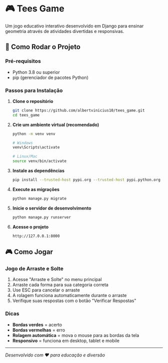 # 🎮 Tees Game

Um jogo educativo interativo desenvolvido em Django para ensinar geometria através de atividades divertidas e responsivas.

## 🚀 Como Rodar o Projeto

### Pré-requisitos
- Python 3.8 ou superior
- pip (gerenciador de pacotes Python)

### Passos para Instalação

1. **Clone o repositório**
   ```bash
   git clone https://github.com/albertvinicius10/tees_game.git
   cd tees_game
   ```

2. **Crie um ambiente virtual (recomendado)**
   ```bash
   python -m venv venv
   
   # Windows
   venv\Scripts\activate
   
   # Linux/Mac
   source venv/bin/activate
   ```

3. **Instale as dependências**
   ```bash
   pip install --trusted-host pypi.org --trusted-host pypi.python.org --trusted-host files.pythonhosted.org -r requirements.txt
   ```

4. **Execute as migrações**
   ```bash
   python manage.py migrate
   ```

5. **Inicie o servidor de desenvolvimento**
   ```bash
   python manage.py runserver
   ```

6. **Acesse o projeto**
   ```
   http://127.0.0.1:8000
   ```

## 🎮 Como Jogar

### Jogo de Arraste e Solte
1. Acesse "Arraste e Solte" no menu principal
2. Arraste cada forma para sua categoria correta
3. Use ESC para cancelar o arraste
4. A rolagem funciona automaticamente durante o arraste
5. Verifique suas respostas com o botão "Verificar Respostas"

### Dicas
- **Bordas verdes** = acerto
- **Bordas vermelhas** = erro
- **Rolagem automática** = mova o mouse para as bordas da tela
- **Responsivo** = funciona em desktop, tablet e mobile

---

*Desenvolvido com ❤️ para educação e diversão* 